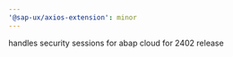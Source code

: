 ```yaml
---
'@sap-ux/axios-extension': minor
---
```


handles security sessions for abap cloud for 2402 release
